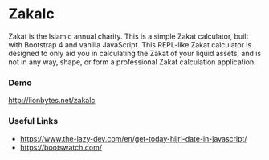 # Zakalc
Zakat is the Islamic annual charity. This is a simple Zakat  calculator, built with Bootstrap 4 and vanilla JavaScript. This REPL-like Zakat calculator is designed to only aid you in calculating the Zakat of your liquid assets, and is not in any way, shape, or form a professional Zakat calculation application.

### Demo
http://lionbytes.net/zakalc

### Useful Links
- https://www.the-lazy-dev.com/en/get-today-hijri-date-in-javascript/
- https://bootswatch.com/
